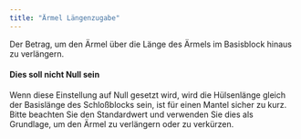 ```yaml
---
title: "Ärmel Längenzugabe"
---
```


Der Betrag, um den Ärmel über die Länge des Ärmels im Basisblock hinaus zu verlängern.

<Note>

#### Dies soll nicht Null sein

Wenn diese Einstellung auf Null gesetzt wird, wird die Hülsenlänge gleich der Basislänge des Schloßblocks sein,
ist für einen Mantel sicher zu kurz.
Bitte beachten Sie den Standardwert und verwenden Sie dies als Grundlage, um den Ärmel zu verlängern oder zu verkürzen.

</Note>





